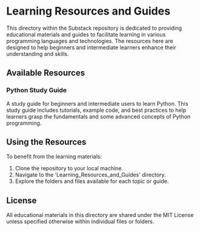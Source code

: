 # Learning Resources and Guides

This directory within the Substack repository is dedicated to providing educational materials and guides to facilitate learning in various programming languages and technologies. The resources here are designed to help beginners and intermediate learners enhance their understanding and skills.

## Available Resources

### Python Study Guide
A study guide for beginners and intermediate users to learn Python. This study guide includes tutorials, example code, and best practices to help learners grasp the fundamentals and some advanced concepts of Python programming.

## Using the Resources

To benefit from the learning materials:

1. Clone the repository to your local machine.
2. Navigate to the 'Learning_Resources_and_Guides' directory.
3. Explore the folders and files available for each topic or guide.


## License

All educational materials in this directory are shared under the MIT License unless specified otherwise within individual files or folders.
